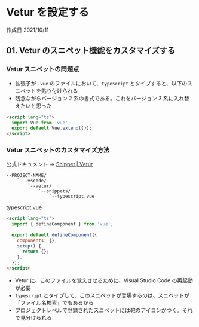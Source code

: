 # Vetur を設定する

作成日 2021/10/11

## 01. Vetur のスニペット機能をカスタマイズする

### Vetur スニペットの問題点

- 拡張子が `.vue` のファイルにおいて、`typescript` とタイプすると、以下のスニペットを貼り付けられる
- 残念ながらバージョン 2 系の書式である。これをバージョン 3 系に入れ替えたいと思った

```html
<script lang="ts">
  import Vue from 'vue';
  export default Vue.extend({});
</script>
```

### Vetur スニペットのカスタマイズ方法

公式ドキュメント => [Snippet \| Vetur](https://vuejs.github.io/vetur/guide/snippet.html)

```text
--PROJECT-NAME/
    `--.vscode/
        `--vetur/
            `--snippets/
                `--typescript.vue
```

typescript.vue

```html
<script lang="ts">
  import { defineComponent } from 'vue';

  export default defineComponent({
    components: {},
    setup() {
      return {};
    },
  });
</script>
```

- Vetur に、このファイルを覚えさせるために、Visual Studio Code の再起動が必要
- `typescript` とタイプして、このスニペットが登場するのは、スニペットが「ファイル名検索」でもあるから
- プロジェクトレベルで登録されたスニペットには鞄のアイコンがつく。それで見分けられる
